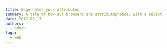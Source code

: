 ```yaml
---
title: Edge hates your attributes
summary: A tale of how all browsers are attributophobes, with a select few standing out.
date: 2017-08-17
authors:
  - admin
tags:
  - web
---
```

